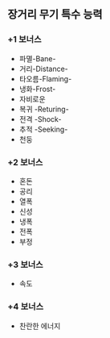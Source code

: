 ## 장거리 무기 특수 능력

### +1 보너스
- 파멸-Bane-
- 거리-Distance-
- 타오름-Flaming-
- 냉화-Frost-
- 자비로운
- 복귀 -Returing-
- 전격 -Shock-
- 추적 -Seeking-
- 천둥

### +2 보너스
- 혼돈
- 공리
- 열폭
- 신성
- 냉폭
- 전폭
- 부정

### +3 보너스
- 속도

### +4 보너스
- 찬란한 에너지